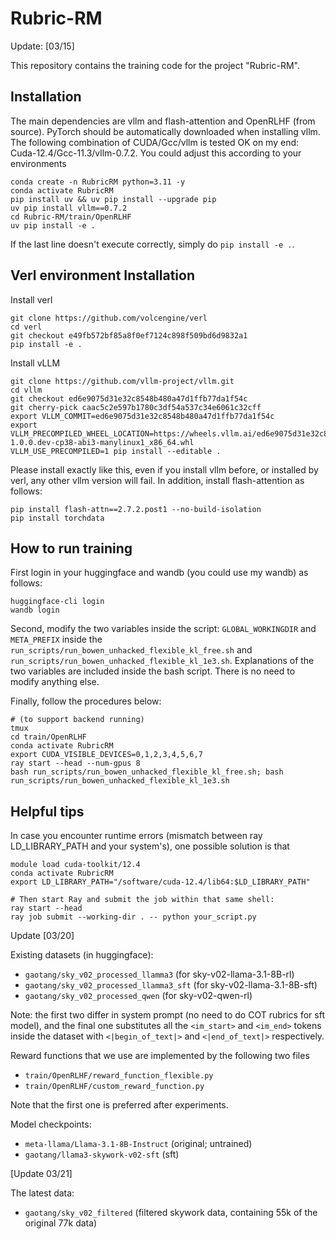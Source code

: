 # Rubric-RM

Update: [03/15]

This repository contains the training code for the project "Rubric-RM". 

## Installation 

The main dependencies are vllm and flash-attention and OpenRLHF (from source). PyTorch should be automatically downloaded when installing vllm. The following combination of CUDA/Gcc/vllm is tested OK on my end: Cuda-12.4/Gcc-11.3/vllm-0.7.2. You could adjust this according to your environments

```
conda create -n RubricRM python=3.11 -y 
conda activate RubricRM 
pip install uv && uv pip install --upgrade pip
uv pip install vllm==0.7.2
cd Rubric-RM/train/OpenRLHF
uv pip install -e .
```

If the last line doesn't execute correctly, simply do `pip install -e .`.

## Verl environment Installation
Install verl

```
git clone https://github.com/volcengine/verl
cd verl
git checkout e49fb572bf85a8f0ef7124c898f509bd6d9832a1
pip install -e .
```

Install vLLM

```
git clone https://github.com/vllm-project/vllm.git
cd vllm
git checkout ed6e9075d31e32c8548b480a47d1ffb77da1f54c
git cherry-pick caac5c2e597b1780c3df54a537c34e6061c32cff
export VLLM_COMMIT=ed6e9075d31e32c8548b480a47d1ffb77da1f54c
export VLLM_PRECOMPILED_WHEEL_LOCATION=https://wheels.vllm.ai/ed6e9075d31e32c8548b480a47d1ffb77da1f54c/vllm-1.0.0.dev-cp38-abi3-manylinux1_x86_64.whl
VLLM_USE_PRECOMPILED=1 pip install --editable .
```

Please install exactly like this, even if you install vllm before, or installed by verl, any other vllm version will fail. In addition, install flash-attention as follows:

```
pip install flash-attn==2.7.2.post1 --no-build-isolation
pip install torchdata
```


## How to run training 

First login in your huggingface and wandb (you could use my wandb) as follows:

```
huggingface-cli login
wandb login
```

Second, modify the two variables inside the script: `GLOBAL_WORKINGDIR` and `META_PREFIX` inside the `run_scripts/run_bowen_unhacked_flexible_kl_free.sh` 
and `run_scripts/run_bowen_unhacked_flexible_kl_1e3.sh`. Explanations of the two variables are included inside the bash script. There is no need to modify anything else.


Finally, follow the procedures below:

```
# (to support backend running)
tmux
cd train/OpenRLHF
conda activate RubricRM
export CUDA_VISIBLE_DEVICES=0,1,2,3,4,5,6,7
ray start --head --num-gpus 8 
bash run_scripts/run_bowen_unhacked_flexible_kl_free.sh; bash run_scripts/run_bowen_unhacked_flexible_kl_1e3.sh
```


## Helpful tips

In case you encounter runtime errors (mismatch between ray LD_LIBRARY_PATH and your system's), one possible solution is that 

```
module load cuda-toolkit/12.4
conda activate RubricRM
export LD_LIBRARY_PATH="/software/cuda-12.4/lib64:$LD_LIBRARY_PATH"

# Then start Ray and submit the job within that same shell:
ray start --head
ray job submit --working-dir . -- python your_script.py
```

Update [03/20]

Existing datasets (in huggingface):

- `gaotang/sky_v02_processed_llamma3` (for sky-v02-llama-3.1-8B-rl)
- `gaotang/sky_v02_processed_llamma3_sft` (for sky-v02-llama-3.1-8B-sft)
- `gaotang/sky_v02_processed_qwen` (for sky-v02-qwen-rl)

Note: the first two differ in system prompt (no need to do COT rubrics for sft model), and the final one substitutes 
all the `<im_start>` and `<im_end>` tokens inside the dataset with `<|begin_of_text|>` and `<|end_of_text|>` respectively.

Reward functions that we use are implemented by the following two files

- `train/OpenRLHF/reward_function_flexible.py`
- `train/OpenRLHF/custom_reward_function.py`

Note that the first one is preferred after experiments.

Model checkpoints:

- `meta-llama/Llama-3.1-8B-Instruct` (original; untrained)
- `gaotang/llama3-skywork-v02-sft` (sft)

[Update 03/21]

The latest data:

- `gaotang/sky_v02_filtered` (filtered skywork data, containing 55k of the original 77k data)